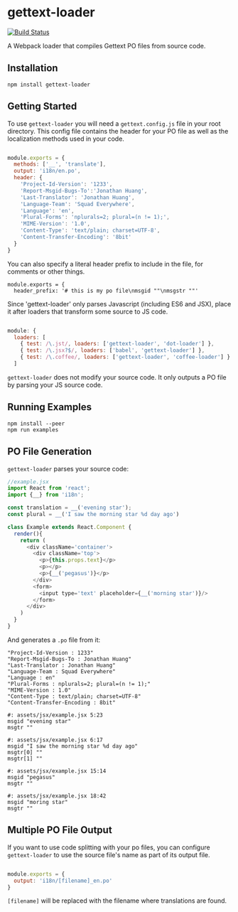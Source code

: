 # gettext-loader
[![Build Status](https://travis-ci.org/mrblueblue/gettext-loader.svg?branch=master)](https://travis-ci.org/mrblueblue/gettext-loader)

A Webpack loader that compiles Gettext PO files from source code.

## Installation

```
npm install gettext-loader
```

## Getting Started

To use `gettext-loader` you will need a `gettext.config.js` file in your root directory. This config file contains the header for your PO file as well as the localization methods used in your code.

```javascript

module.exports = {
  methods: ['__', 'translate'],
  output: 'i18n/en.po',
  header: {
    'Project-Id-Version': '1233',
    'Report-Msgid-Bugs-To':'Jonathan Huang',
    'Last-Translator': 'Jonathan Huang',
    'Language-Team': 'Squad Everywhere',
    'Language': 'en',
    'Plural-Forms': 'nplurals=2; plural=(n != 1);',
    'MIME-Version': '1.0',
    'Content-Type': 'text/plain; charset=UTF-8',
    'Content-Transfer-Encoding': '8bit'
  }
}

```

You can also specify a literal header prefix to include in the file, for comments or other things.

```
module.exports = {
  header_prefix: '# this is my po file\nmsgid ""\nmsgstr ""'
```

Since 'gettext-loader' only parses Javascript (including ES6 and JSX), place it after loaders that transform some source to JS code.

```javascript

module: {
  loaders: [
    { test: /\.jst/, loaders: ['gettext-loader', 'dot-loader'] },
    { test: /\.jsx?$/, loaders: ['babel', 'gettext-loader'] },
    { test: /\.coffee/, loaders: ['gettext-loader', 'coffee-loader'] }
  ]

```

`gettext-loader` does not modify your source code. It only outputs a PO file by parsing your JS source code.

## Running Examples
```
npm install --peer
npm run examples
```

## PO File Generation

`gettext-loader` parses your source code:

```javascript
//example.jsx
import React from 'react';
import {__} from 'i18n';

const translation = __('evening star');
const plural = __('I saw the morning star %d day ago')

class Example extends React.Component {
  render(){
    return (
      <div className='container'>
        <div className='top'>
          <p>{this.props.text}</p>
          <p></p>
          <p>{__('pegasus')}</p>
        </div>
        <form>
          <input type='text' placeholder={__('morning star')}/>
        </form>
      </div>
    )
  }
}

```

And generates a `.po` file from it:

```
"Project-Id-Version : 1233"
"Report-Msgid-Bugs-To : Jonathan Huang"
"Last-Translator : Jonathan Huang"
"Language-Team : Squad Everywhere"
"Language : en"
"Plural-Forms : nplurals=2; plural=(n != 1);"
"MIME-Version : 1.0"
"Content-Type : text/plain; charset=UTF-8"
"Content-Transfer-Encoding : 8bit"

#: assets/jsx/example.jsx 5:23
msgid "evening star"
msgtr ""

#: assets/jsx/example.jsx 6:17
msgid "I saw the morning star %d day ago"
msgtr[0] ""
msgtr[1] ""

#: assets/jsx/example.jsx 15:14
msgid "pegasus"
msgtr ""

#: assets/jsx/example.jsx 18:42
msgid "moring star"
msgtr ""

```

## Multiple PO File Output

If you want to use code splitting with your po files, you can configure `gettext-loader` to use the source file's name as part of its output file.

```javascript

module.exports = {
  output: 'i18n/[filename]_en.po'
}

```

`[filename]` will be replaced with the filename where translations are found.
